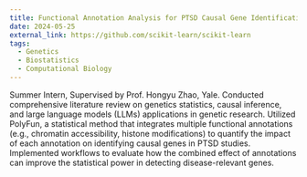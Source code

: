 ```yaml
---
title: Functional Annotation Analysis for PTSD Causal Gene Identification
date: 2024-05-25
external_link: https://github.com/scikit-learn/scikit-learn
tags:
  - Genetics
  - Biostatistics
  - Computational Biology
---
```

Summer Intern, Supervised by Prof. Hongyu Zhao, Yale.
Conducted comprehensive literature review on genetics statistics, causal inference, and large language models (LLMs) applications in genetic research.
Utilized PolyFun, a statistical method that integrates multiple functional annotations (e.g., chromatin accessibility, histone modifications) to quantify the impact of each annotation on identifying causal genes in PTSD studies.
Implemented workflows to evaluate how the combined effect of annotations can improve the statistical power in detecting disease-relevant genes.

<!--more-->
